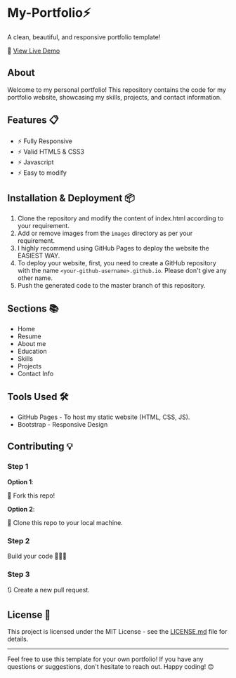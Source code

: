 # My-Portfolio⚡️

A clean, beautiful, and responsive portfolio template!

🔗 [View Live Demo](https://your-portfolio-link-here)

## About

Welcome to my personal portfolio! This repository contains the code for my portfolio website, showcasing my skills, projects, and contact information.

## Features 📋

- ⚡️ Fully Responsive
- ⚡️ Valid HTML5 & CSS3
- ⚡️ Javascript
- ⚡️ Easy to modify

## Installation & Deployment 📦

1. Clone the repository and modify the content of index.html according to your requirement.
2. Add or remove images from the `images` directory as per your requirement.
3. I highly recommend using GitHub Pages to deploy the website the EASIEST WAY.
4. To deploy your website, first, you need to create a GitHub repository with the name `<your-github-username>.github.io`. Please don't give any other name.
5. Push the generated code to the master branch of this repository.

## Sections 📚

-  Home
-  Resume
-  About me
-  Education
-  Skills
-  Projects
-  Contact Info

## Tools Used 🛠️

- GitHub Pages - To host my static website (HTML, CSS, JS).
- Bootstrap - Responsive Design

## Contributing 💡

### Step 1

**Option 1**:

🍴 Fork this repo!

**Option 2**:

👯 Clone this repo to your local machine.

### Step 2

Build your code 🔨🔨🔨

### Step 3

🔃 Create a new pull request.

## License 📄

This project is licensed under the MIT License - see the [LICENSE.md](LICENSE.md) file for details.

---

Feel free to use this template for your own portfolio! If you have any questions or suggestions, don't hesitate to reach out. Happy coding! 😊
